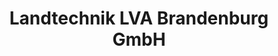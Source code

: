 ---
title: "Landtechnik LVA Brandenburg GmbH"
url: /schenkenberg/landtechnik-lva-brandenburg-gmbh/
shop: Allgemein
---